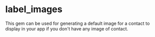 label_images
============

This gem can be used for generating a default image for a contact to display in your app if you don't  have any image of contact.
